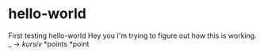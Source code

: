 # hello-world
First testing hello-world
Hey you I'm trying to figure out how this is working.
_ -> _kursiv_
*points
*point
